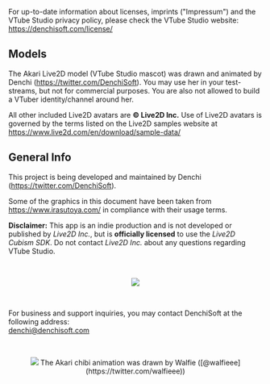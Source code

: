 For up-to-date information about licenses, imprints ("Impressum") and the VTube Studio privacy policy, please check the VTube Studio website: https://denchisoft.com/license/ 

## Models

The Akari Live2D model (VTube Studio mascot) was drawn and animated by Denchi (https://twitter.com/DenchiSoft). You may use her in your test-streams, but not for commercial purposes. You are also not allowed to build a VTuber identity/channel around her.

All other included Live2D avatars are **© Live2D Inc.** Use of Live2D avatars is governed by the terms listed on the Live2D samples website at https://www.live2d.com/en/download/sample-data/

## General Info

This project is being developed and maintained by Denchi (https://twitter.com/DenchiSoft).

Some of the graphics in this document have been taken from https://www.irasutoya.com/ in compliance with their usage terms.

**Disclaimer:** This app is an indie production and is not developed or published by _Live2D Inc._, but is
**officially licensed** to use the _Live2D Cubism SDK_. Do not contact _Live2D Inc._ about any questions regarding VTube Studio.

<br/>
<p align="center">
  <img src="https://raw.githubusercontent.com/wiki/DenchiSoft/VTubeStudio/img/live2d_expandable_app_small.png" />
</p>
<br/>

For business and support inquiries, you may contact DenchiSoft at the following address:<br/>
denchi@denchisoft.com

<br/>
<p align="center">
  <img src="https://raw.githubusercontent.com/wiki/DenchiSoft/VTubeStudio/img/akari_fly_all_sequence.png" />
The Akari chibi animation was drawn by Walfie ([@walfieee](https://twitter.com/walfieee))
</p>
<br/>


